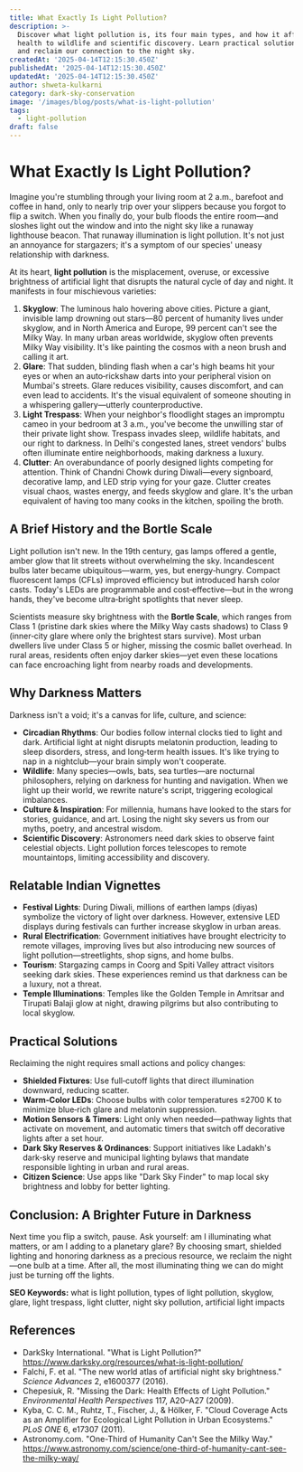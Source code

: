 ```yaml
---
title: What Exactly Is Light Pollution?
description: >-
  Discover what light pollution is, its four main types, and how it affects everything from human
  health to wildlife and scientific discovery. Learn practical solutions to reduce light pollution
  and reclaim our connection to the night sky.
createdAt: '2025-04-14T12:15:30.450Z'
publishedAt: '2025-04-14T12:15:30.450Z'
updatedAt: '2025-04-14T12:15:30.450Z'
author: shweta-kulkarni
category: dark-sky-conservation
image: '/images/blog/posts/what-is-light-pollution'
tags:
  - light-pollution
draft: false
---
```


# What Exactly Is Light Pollution?

Imagine you're stumbling through your living room at 2 a.m., barefoot and coffee in hand, only to
nearly trip over your slippers because you forgot to flip a switch. When you finally do, your bulb
floods the entire room—and sloshes light out the window and into the night sky like a runaway
lighthouse beacon. That runaway illumination is light pollution. It's not just an annoyance for
stargazers; it's a symptom of our species' uneasy relationship with darkness.

At its heart, **light pollution** is the misplacement, overuse, or excessive brightness of
artificial light that disrupts the natural cycle of day and night. It manifests in four mischievous
varieties:

1. **Skyglow**: The luminous halo hovering above cities. Picture a giant, invisible lamp drowning
   out stars—80 percent of humanity lives under skyglow, and in North America and Europe, 99 percent
   can't see the Milky Way. In many urban areas worldwide, skyglow often prevents Milky Way
   visibility. It's like painting the cosmos with a neon brush and calling it art.
2. **Glare**: That sudden, blinding flash when a car's high beams hit your eyes or when an
   auto‑rickshaw darts into your peripheral vision on Mumbai's streets. Glare reduces visibility,
   causes discomfort, and can even lead to accidents. It's the visual equivalent of someone shouting
   in a whispering gallery—utterly counterproductive.
3. **Light Trespass**: When your neighbor's floodlight stages an impromptu cameo in your bedroom at
   3 a.m., you've become the unwilling star of their private light show. Trespass invades sleep,
   wildlife habitats, and our right to darkness. In Delhi's congested lanes, street vendors' bulbs
   often illuminate entire neighborhoods, making darkness a luxury.
4. **Clutter**: An overabundance of poorly designed lights competing for attention. Think of Chandni
   Chowk during Diwali—every signboard, decorative lamp, and LED strip vying for your gaze. Clutter
   creates visual chaos, wastes energy, and feeds skyglow and glare. It's the urban equivalent of
   having too many cooks in the kitchen, spoiling the broth.

## A Brief History and the Bortle Scale

Light pollution isn't new. In the 19th century, gas lamps offered a gentle, amber glow that lit
streets without overwhelming the sky. Incandescent bulbs later became ubiquitous—warm, yes, but
energy‑hungry. Compact fluorescent lamps (CFLs) improved efficiency but introduced harsh color
casts. Today's LEDs are programmable and cost‑effective—but in the wrong hands, they've become
ultra‑bright spotlights that never sleep.

Scientists measure sky brightness with the **Bortle Scale**, which ranges from Class 1 (pristine
dark skies where the Milky Way casts shadows) to Class 9 (inner‑city glare where only the brightest
stars survive). Most urban dwellers live under Class 5 or higher, missing the cosmic ballet
overhead. In rural areas, residents often enjoy darker skies—yet even these locations can face
encroaching light from nearby roads and developments.

## Why Darkness Matters

Darkness isn't a void; it's a canvas for life, culture, and science:

- **Circadian Rhythms**: Our bodies follow internal clocks tied to light and dark. Artificial light
  at night disrupts melatonin production, leading to sleep disorders, stress, and long‑term health
  issues. It's like trying to nap in a nightclub—your brain simply won't cooperate.
- **Wildlife**: Many species—owls, bats, sea turtles—are nocturnal philosophers, relying on darkness
  for hunting and navigation. When we light up their world, we rewrite nature's script, triggering
  ecological imbalances.
- **Culture & Inspiration**: For millennia, humans have looked to the stars for stories, guidance,
  and art. Losing the night sky severs us from our myths, poetry, and ancestral wisdom.
- **Scientific Discovery**: Astronomers need dark skies to observe faint celestial objects. Light
  pollution forces telescopes to remote mountaintops, limiting accessibility and discovery.

## Relatable Indian Vignettes

- **Festival Lights**: During Diwali, millions of earthen lamps (diyas) symbolize the victory of
  light over darkness. However, extensive LED displays during festivals can further increase skyglow
  in urban areas.
- **Rural Electrification**: Government initiatives have brought electricity to remote villages,
  improving lives but also introducing new sources of light pollution—streetlights, shop signs, and
  home bulbs.
- **Tourism**: Stargazing camps in Coorg and Spiti Valley attract visitors seeking dark skies. These
  experiences remind us that darkness can be a luxury, not a threat.
- **Temple Illuminations**: Temples like the Golden Temple in Amritsar and Tirupati Balaji glow at
  night, drawing pilgrims but also contributing to local skyglow.

## Practical Solutions

Reclaiming the night requires small actions and policy changes:

- **Shielded Fixtures**: Use full‑cutoff lights that direct illumination downward, reducing scatter.
- **Warm‑Color LEDs**: Choose bulbs with color temperatures ≤2700 K to minimize blue‑rich glare and
  melatonin suppression.
- **Motion Sensors & Timers**: Light only when needed—pathway lights that activate on movement, and
  automatic timers that switch off decorative lights after a set hour.
- **Dark Sky Reserves & Ordinances**: Support initiatives like Ladakh's dark‑sky reserve and
  municipal lighting bylaws that mandate responsible lighting in urban and rural areas.
- **Citizen Science**: Use apps like "Dark Sky Finder" to map local sky brightness and lobby for
  better lighting.

## Conclusion: A Brighter Future in Darkness

Next time you flip a switch, pause. Ask yourself: am I illuminating what matters, or am I adding to
a planetary glare? By choosing smart, shielded lighting and honoring darkness as a precious
resource, we reclaim the night—one bulb at a time. After all, the most illuminating thing we can do
might just be turning off the lights.

**SEO Keywords:** what is light pollution, types of light pollution, skyglow, glare, light trespass,
light clutter, night sky pollution, artificial light impacts

## References

- DarkSky International. "What is Light Pollution?"
  https://www.darksky.org/resources/what-is-light-pollution/
- Falchi, F. et al. "The new world atlas of artificial night sky brightness." _Science Advances_ 2,
  e1600377 (2016).
- Chepesiuk, R. "Missing the Dark: Health Effects of Light Pollution." _Environmental Health
  Perspectives_ 117, A20–A27 (2009).
- Kyba, C. C. M., Ruhtz, T., Fischer, J., & Hölker, F. "Cloud Coverage Acts as an Amplifier for
  Ecological Light Pollution in Urban Ecosystems." _PLoS ONE_ 6, e17307 (2011).
- Astronomy.com. "One-Third of Humanity Can't See the Milky Way."
  https://www.astronomy.com/science/one-third-of-humanity-cant-see-the-milky-way/
